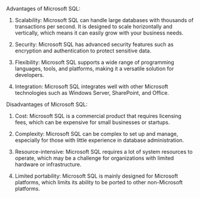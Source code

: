 Advantages of Microsoft SQL:

1. Scalability: Microsoft SQL can handle large databases with thousands of transactions per second. It is designed to scale horizontally and vertically, which means it can easily grow with your business needs.

2. Security: Microsoft SQL has advanced security features such as encryption and authentication to protect sensitive data.

3. Flexibility: Microsoft SQL supports a wide range of programming languages, tools, and platforms, making it a versatile solution for developers.

4. Integration: Microsoft SQL integrates well with other Microsoft technologies such as Windows Server, SharePoint, and Office.

Disadvantages of Microsoft SQL:

1. Cost: Microsoft SQL is a commercial product that requires licensing fees, which can be expensive for small businesses or startups.

2. Complexity: Microsoft SQL can be complex to set up and manage, especially for those with little experience in database administration.

3. Resource-intensive: Microsoft SQL requires a lot of system resources to operate, which may be a challenge for organizations with limited hardware or infrastructure.

4. Limited portability: Microsoft SQL is mainly designed for Microsoft platforms, which limits its ability to be ported to other non-Microsoft platforms.
